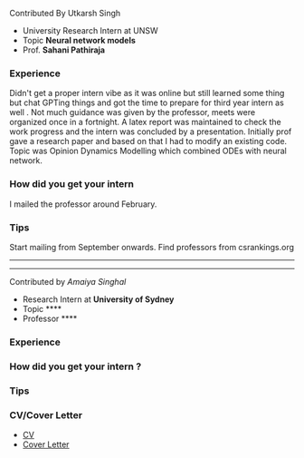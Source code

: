 Contributed By Utkarsh Singh

- University Research Intern at UNSW
- Topic **Neural network models** 
- Prof. **Sahani Pathiraja**

### Experience

Didn't get a proper intern vibe as it was online but still learned some thing but chat GPTing things and got the time to prepare for third year intern as well . Not much guidance was given by the professor, meets were organized once in a fortnight. A latex report was maintained to check the work progress and the intern was concluded by a presentation. Initially prof gave a research paper and based on that I had to modify an existing code. Topic was Opinion Dynamics Modelling which combined ODEs with neural network. 

### How did you get your intern

I mailed the professor around February.

### Tips

Start mailing from September onwards. Find professors from csrankings.org

---
---

Contributed by *Amaiya Singhal*

- Research Intern at **University of Sydney**
- Topic ****
- Professor ****

### Experience

### How did you get your intern ?

### Tips

### CV/Cover Letter

- [CV]()
- [Cover Letter]()

